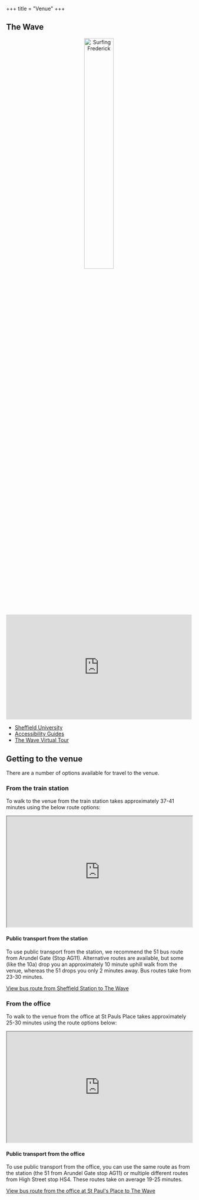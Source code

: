 +++
title = "Venue"
+++

## The Wave

<div align="center">
    <img src="../images/Frederick/surfing_frederick.png" alt="Surfing Frederick" style="width: 40%; display: block; margin: 0 auto;">
</div>

<div style="position: relative; width: 100%; padding-bottom: 56.25%; height: 0;">
    <iframe 
        src="https://www.youtube.com/embed/tfSrIzsixDM"
        title="YouTube video player"
        frameborder="0"
        allow="accelerometer; autoplay; clipboard-write; encrypted-media; gyroscope; picture-in-picture"
        allowfullscreen
        style="position: absolute; top: 0; left: 0; width: 100%; height: 100%;">
    </iframe>
</div>
</iframe>

- [Sheffield University](https://sheffield.ac.uk/efm/teams/projects/thewave)
- [Accessibility Guides](https://www.accessable.co.uk/university-of-sheffield/access-guides/the-wave-building)
- [The Wave Virtual Tour](https://spaces.wondavr.com/embed/?course=1db084d0-efda-11ed-ae80-2952e7b05428&presenter=true)

## Getting to the venue

There are a number of options available for travel to the venue.

### From the train station
To walk to the venue from the train station takes approximately 37-41 minutes using the below route options:

 <iframe
src="https://www.google.com/maps/embed?pb=!1m28!1m12!1m3!1d9520.373006491562!2d-1.4892575233772671!3d53.377380957218605!2m3!1f0!2f0!3f0!3m2!1i1024!2i768!4f13.1!4m13!3e2!4m5!1s0x4879830042b6d6fd%3A0x5907865033d82942!2sSheffield%20Station%2C%20Sheaf%20Street%2C%20Sheffield%20City%20Centre%2C%20Sheffield!3m2!1d53.3777932!2d-1.4634317!4m5!1s0x4879836e0a74b8c9%3A0x3244c88395bfb7d1!2sThe%20Wave%2C%20The%20University%20of%20Sheffield%2C%20Whitham%20Road%2C%20Sheffield!3m2!1d53.3809154!2d-1.4944872999999999!5e0!3m2!1sen!2suk!4v1756822166722!5m2!1sen!2suk"  
style="position: relative; width: 100%; min-height: 300px;"
  style="border:0;"
  allowfullscreen=""
  loading="lazy"
  referrerpolicy="no-referrer-when-downgrade">
</iframe>

#### Public transport from the station

To use public transport from the station, we recommend the 51 bus route from Arundel Gate (Stop AG11). Alternative routes are available, but some (like the 10a) drop you an approximately 10 minute uphill walk from the venue, whereas the 51 drops you only 2 minutes away. Bus routes take from 23-30 minutes.

[View bus route from Sheffield Station to The Wave](https://www.google.com/maps/dir/Sheffield+Station/The+Wave,+University+of+Sheffield/@53.379999,-1.475,14z/data=!4m2!4m1!3e3)


### From the office
To walk to the venue from the office at St Pauls Place takes approximately 25-30 minutes using the route options below:

<iframe
  src="https://www.google.com/maps/embed?pb=!1m28!1m12!1m3!1d9519.883732257393!2d-1.491979123375418!3d53.37956955657095!2m3!1f0!2f0!3f0!3m2!1i1024!2i768!4f13.1!4m13!3e2!4m5!1s0x487982823282de8b%3A0x8a2bed93c472c3d7!2sSt%20Paul&#39;s%20Pl%2C%20Sheffield%20City%20Centre%2C%20Sheffield!3m2!1d53.3790425!2d-1.468942!4m5!1s0x4879836e0a74b8c9%3A0x3244c88395bfb7d1!2sThe%20Wave%2C%20The%20University%20of%20Sheffield%2C%20Whitham%20Road%2C%20Sheffield!3m2!1d53.3809154!2d-1.4944872999999999!5e0!3m2!1sen!2suk!4v1756822255453!5m2!1sen!2suk"
style="position: relative; width: 100%; min-height: 300px;"
  style="border:0;"
  allowfullscreen=""
  loading="lazy"
  referrerpolicy="no-referrer-when-downgrade">
</iframe>

#### Public transport from the office

To use public transport from the office, you can use the same route as from the station (the 51 from Arundel Gate stop AG11) or multiple different routes from High Street stop HS4. These routes take on average 19-25 minutes.

[View bus route from the office at St Paul's Place to The Wave](https://www.google.com/maps/dir/St+Paul's+Place,+Sheffield/The+Wave,+University+of+Sheffield/@53.379999,-1.475,14z/data=!4m2!4m1!3e3)